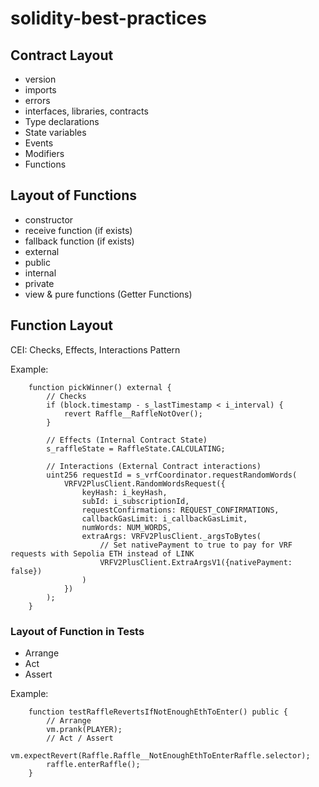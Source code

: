 # solidity-best-practices

## Contract Layout

- version
- imports
- errors
- interfaces, libraries, contracts
- Type declarations
- State variables
- Events
- Modifiers
- Functions

## Layout of Functions

- constructor
- receive function (if exists)
- fallback function (if exists)
- external
- public
- internal
- private
- view & pure functions (Getter Functions)

## Function Layout

CEI: Checks, Effects, Interactions Pattern

Example: 

```solidity
    function pickWinner() external {
        // Checks
        if (block.timestamp - s_lastTimestamp < i_interval) {
            revert Raffle__RaffleNotOver();
        }
        
        // Effects (Internal Contract State)
        s_raffleState = RaffleState.CALCULATING;

        // Interactions (External Contract interactions)
        uint256 requestId = s_vrfCoordinator.requestRandomWords(
            VRFV2PlusClient.RandomWordsRequest({
                keyHash: i_keyHash,
                subId: i_subscriptionId,
                requestConfirmations: REQUEST_CONFIRMATIONS,
                callbackGasLimit: i_callbackGasLimit,
                numWords: NUM_WORDS,
                extraArgs: VRFV2PlusClient._argsToBytes(
                    // Set nativePayment to true to pay for VRF requests with Sepolia ETH instead of LINK
                    VRFV2PlusClient.ExtraArgsV1({nativePayment: false})
                )
            })
        );
    }
```

### Layout of Function in Tests

- Arrange
- Act
- Assert

Example:

```solidity
    function testRaffleRevertsIfNotEnoughEthToEnter() public {
        // Arrange
        vm.prank(PLAYER);
        // Act / Assert
        vm.expectRevert(Raffle.Raffle__NotEnoughEthToEnterRaffle.selector);
        raffle.enterRaffle();
    }
```
